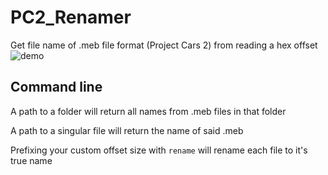 # PC2_Renamer
Get file name of .meb file format (Project Cars 2) from reading a hex offset 
![demo](https://github.com/peaches6/pc2_names/blob/master/media/demo.PNG?raw=true)

## Command line
A path to a folder will return all names from .meb files in that folder

A path to a singular file will return the name of said .meb

Prefixing your custom offset size with `rename` will rename each file to it's true name
